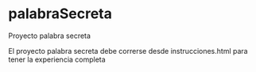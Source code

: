 # palabraSecreta
Proyecto palabra secreta

El proyecto palabra secreta debe correrse desde instrucciones.html para tener la experiencia completa
